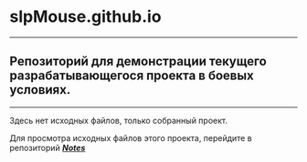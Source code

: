 # slpMouse.github.io

***
Репозиторий для демонстрации текущего разрабатывающегося проекта в боевых условиях.
---
***
Здесь нет исходных файлов, только собранный проект.

Для просмотра исходных файлов этого проекта, перейдите в репозиторий ***[Notes](//github.com/slpMouse/Notes)***